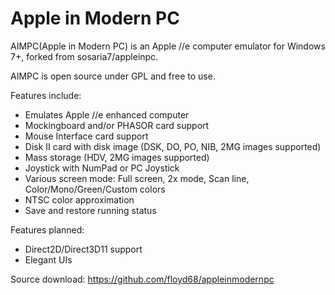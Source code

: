 # Apple in Modern PC

AIMPC(Apple in Modern PC) is an Apple //e computer emulator for Windows 7+, forked from sosaria7/appleinpc.

AIMPC is open source under GPL and free to use.

Features include:
  - Emulates Apple //e enhanced computer
  - Mockingboard and/or PHASOR card support
  - Mouse Interface card support
  - Disk II card with disk image (DSK, DO, PO, NIB, 2MG images supported)
  - Mass storage (HDV, 2MG images supported)
  - Joystick with NumPad or PC Joystick
  - Various screen mode: Full screen, 2x mode, Scan line, Color/Mono/Green/Custom colors
  - NTSC color approximation
  - Save and restore running status

Features planned:
  - Direct2D/Direct3D11 support
  - Elegant UIs
  
Source download:
  https://github.com/floyd68/appleinmodernpc
